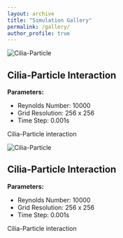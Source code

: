 ```yaml
---
layout: archive
title: "Simulation Gallery"
permalink: /gallery/
author_profile: true
---
```


<div class="simulation-gallery">
  <div class="simulation-item">
    <div class="simulation-animation">
      <img src="/images/cfd_gallery/ibm_ellipse.webp" alt="Cilia-Particle">
    </div>
    <div class="simulation-description">
      <h2>Cilia-Particle Interaction</h2>
      <p><strong>Parameters:</strong></p>
      <ul>
        <li>Reynolds Number: 10000</li>
        <li>Grid Resolution: 256 x 256</li>
        <li>Time Step: 0.001s</li>
      </ul>
      <p>Cilia-Particle interaction</p>
    </div>
  </div>

  <div class="simulation-item">
    <!-- Next simulation -->
    <div class="simulation-animation">
      <img src="/images/cfd_gallery/ibm_ellipse.webp" alt="Cilia-Particle">
    </div>
    <div class="simulation-description">
      <h2>Cilia-Particle Interaction</h2>
      <p><strong>Parameters:</strong></p>
      <ul>
        <li>Reynolds Number: 10000</li>
        <li>Grid Resolution: 256 x 256</li>
        <li>Time Step: 0.001s</li>
      </ul>
      <p>Cilia-Particle interaction</p>
    </div>
  </div>
</div>
